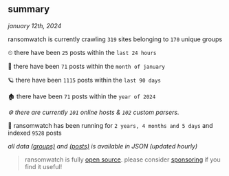 
## summary
_january 12th, 2024_

ransomwatch is currently crawling `319` sites belonging to `170` unique groups

⏲ there have been `25` posts within the `last 24 hours`

🦈 there have been `71` posts within the `month of january`

🪐 there have been `1115` posts within the `last 90 days`

🏚 there have been `71` posts within the `year of 2024`

_⚙️ there are currently `101` online hosts & `102` custom parsers._

🦕 ransomwatch has been running for `2 years, 4 months and 5 days` and indexed `9528` posts

_all data  [(groups)](http://ransomwhat.telemetry.ltd/groups) and [(posts)](http://ransomwhat.telemetry.ltd/posts) is available in JSON (updated hourly)_

> ransomwatch is fully [open source](https://github.com/joshhighet/ransomwatch#ransomwatch--). please consider [sponsoring](https://github.com/sponsors/joshhighet) if you find it useful!

